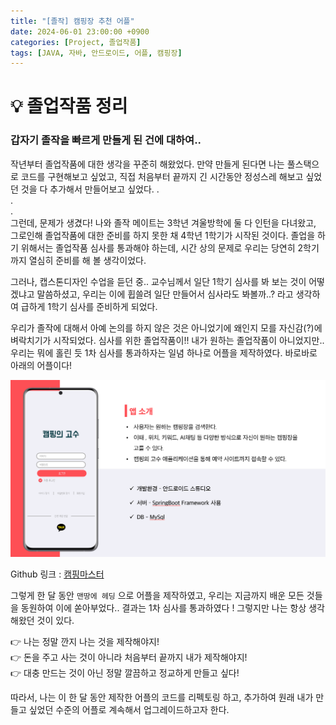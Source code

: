```yaml
---
title: "[졸작] 캠핑장 추천 어플"
date: 2024-06-01 23:00:00 +0900
categories: [Project, 졸업작품]
tags: [JAVA, 자바, 안드로이드, 어플, 캠핑장]
---
```


# 💡 졸업작품 정리

### 갑자기 졸작을 빠르게 만들게 된 건에 대하여..

작년부터 졸업작품에 대한 생각을 꾸준히 해왔었다. 만약 만들게 된다면 나는 풀스택으로 코드를 구현해보고 싶었고, 직접 처음부터 끝까지 긴 시간동안 정성스레 해보고 싶었던 것을 다 추가해서 만들어보고 싶었다.
.  
.  
.  
그런데, 문제가 생겼다! 나와 졸작 메이트는 3학년 겨울방학에 둘 다 인턴을 다녀왔고, 그로인해 졸업작품에 대한 준비를 하지 못한 채 4학년 1학기가 시작된 것이다. 졸업을 하기 위해서는 졸업작품 심사를 통과해야 하는데, 시간 상의 문제로 우리는 당연히 2학기까지 열심히 준비를 해 볼 생각이었다.

그러나, 캡스톤디자인 수업을 듣던 중.. 교수님께서 일단 1학기 심사를 봐 보는 것이 어떻겠냐고 말씀하셨고, 우리는 이에 휩쓸려 일단 만들어서 심사라도 봐볼까..? 라고 생각하여 급하게 1학기 심사를 준비하게 되었다.

우리가 졸작에 대해서 아예 논의를 하지 않은 것은 아니었기에 왜인지 모를 자신감(?)에 벼락치기가 시작되었다. 심사를 위한 졸업작품이!! 내가 원하는 졸업작품이 아니었지만.. 우리는 뭐에 홀린 듯 1차 심사를 통과하자는 일념 하나로 어플을 제작하였다. 바로바로 아래의 어플이다!

![캠핑마스터](/images/2024-06-01/어플소개.png)

Github 링크 : [캠핑마스터](https://github.com/cbnuCampingMaster/campingMaster)

그렇게 한 달 동안 `맨땅에 헤딩` 으로 어플을 제작하였고, 우리는 지금까지 배운 모든 것들을 동원하여 이에 쏟아부었다.. 결과는 1차 심사를 통과하였다 ! 그렇지만 나는 항상 생각해왔던 것이 있다.

👉 나는 정말 깐지 나는 것을 제작해야지!  
👉 돈을 주고 사는 것이 아니라 처음부터 끝까지 내가 제작해야지!  
👉 대충 만드는 것이 아닌 정말 깔끔하고 정교하게 만들고 싶다!

따라서, 나는 이 한 달 동안 제작한 어플의 코드를 리펙토링 하고, 추가하여 원래 내가 만들고 싶었던 수준의 어플로 계속해서 업그레이드하고자 한다.
